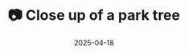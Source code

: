 ---
title: '📷 Close up of a park tree'
date: '2025-04-18'
image: 'https://cdn.diblasio.social/static/photos/2025/20250418_125143.jpg'
thumbnail: 'https://cdn.diblasio.social/static/photos/2025/thumbnails/20250418_125143.jpg'
alt_text: "Close-up of a tree trunk with branches and leaves in Huizen, Netherlands."
tags:
  - "#Photography"
  - "#Nature"
  - "#Huizen"
  - "#Netherlands"
  - "#ShotOniPhone"
  - "#Halide"
  - "#ProcessZero"
description: ''
created_date: '2025-04-18'
location: "57, Doctor Lelylaan, Zenderwijk, Huizerhoogt, Huizen, Noord-Holland, Nederland, 1276 GE, Nederland"
exif_data: "Apple iPhone 15 Pro 9mm f/2.8 (1/170 | f/2.8 | ISO 25)"
draft: false
---